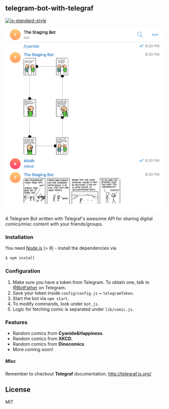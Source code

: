 ## telegram-bot-with-telegraf
[![js-standard-style](https://img.shields.io/badge/code%20style-standard-brightgreen.svg)](http://standardjs.com/)

![Preview](./preview.png?raw=true "Preview Screenshot")

A Telegram Bot written with Telegraf's awesome API for sharing digital comics/misc content with your friends/groups.

### Installation

You need [Node.js](https://nodejs.org/) (> 8) - install the dependencies via

```sh
$ npm install
```

### Configuration

1. Make sure you have a token from Telegram. To obtain one, talk to [@BotFather](https://t.me/BotFather) on Telegram.
2. Save your token inside `config/config.js` ~ `telegramToken`.
3. Start the bot via `npm start`.
4. To modify commands, look under `bot.js`. 
5. Logic for fetching comic is separated under `lib/comic.js`.

### Features
* Random comics from **Cyanide&Happiness**.
* Random comics from **XKCD**.
* Random comics from **Dinocomics**.
* More coming soon!

##### Misc

Remember to checkout **Telegraf** documentation.
http://telegraf.js.org/

License
----

MIT
